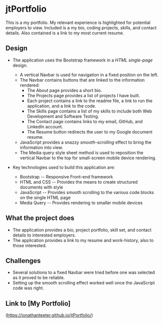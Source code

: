 # jtPortfolio
This is a my portfolio.  My relevant experience is highlighted for potential employers to view.  Included is a my bio, coding projects, skills, and contact details.  Also contained is a link to my most current resume.

## Design
* The application uses the Bootstrap framework in a _HTML single-page_ design.
    * A vertical Navbar is used for navigation in a fixed position on the left.
    * The Navbar contains buttons that are linked to the information rendered:
        * The About page provides a short bio.
        * The Projects page provides a list of projects I have built.
        * Each project contains a link to the readme file, a link to run the application, and a link to the code.
        * The Skills page contains a list of my skills to include both Web Development and Software Testing.
        * The Contact page contains links to my email, GitHub, and LinkedIn account.
        * The Resume button redirects the user to my Google document resume.
    * JavaScript provides a snazzy _smooth-scrolling_ effect to bring the information into view.
    * The Media query style sheet method is used to reposition the vertical Navbar to the top for small-screen mobile device rendering.

* Key technologies used to build this application are:
    * Bootstrap -- Responsive Front-end framework
    * HTML and CSS -- Provides the means to create structured documents with style
    * JavaScript -- Provides smooth scrolling to the various code blocks on the single HTML page
    * Media Query -- Provides rendering to smaller mobile devices

## What the project does
* The application provides a bio, project portfolio, skill set, and contact details to interested employers.
* The application provides a link to my resume and work-history, also to those interested.

## Challenges
* Several solutions to a fixed Navbar were tried before one was selected as it proved to be reliable.
* Setting up the smooth scrolling effect worked well once the JavaScript code was right.

## Link to [My Portfolio] 
(https://jonathanteeter.github.io/jtPortfolio/)

